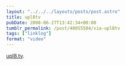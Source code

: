 ```yaml
---
layout: "../../../layouts/posts/post.astro"
title: upl8tv
pubDate: 2008-06-27T13:42:34+00:00
tumblr_permalink: /post/40055504/via-upl8tv
tags: ["linklog"]
format: "video"
---
```


[upl8.tv][1].

[1]: http://upl8.tv/
